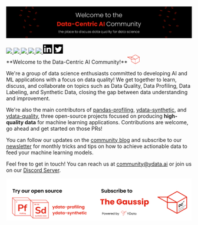 ![banner_dcai](https://raw.githubusercontent.com/Data-Centric-AI-Community/.github/main/profile/img/banner_dcai.png)

<!-- Medium-->
<a href="https://medium.com/data-centric-ai-community">
    <img src="https://img.shields.io/badge/Medium-12100E?style=for-the-badge&logo=medium&logoColor=white"/>
</a>
<!-- Discord-->
<a href="https://discord.gg/mw7xjJ7b7s">
    <img src="https://img.shields.io/badge/Discord-7289DA?style=for-the-badge&logo=discord&logoColor=white" />
</a>
<!-- Youtube-->
<a href="https://www.youtube.com/channel/UC9kgR_2mkvnve73mTtAR6Jg">
    <img src="https://img.shields.io/badge/YouTube-FF0000?style=for-the-badge&logo=youtube&logoColor=white" />
</a>
<!-- YData Profiling-->
<a href="https://github.com/ydataai/pandas-profiling">
    <img src="https://img.shields.io/badge/ydata%20profiling-%23121011.svg?style=for-the-badge&logo=github&logoColor=white" />
</a>
<!-- YData Synthetic-->
<a href="https://github.com/ydataai/ydata-synthetic">
    <img src="https://img.shields.io/badge/ydata%20synthetic-%23121011.svg?style=for-the-badge&logo=github&logoColor=white" />
</a>
<!-- LinkedIn-->
<a href="https://www.linkedin.com/company/75424487/admin/"><img height="25" src="https://raw.githubusercontent.com/Data-Centric-AI-Community/.github/main/profile/img/ld.png"/></a>
<!-- Twitter-->
<a href="https://twitter.com/datacentric_ai"><img height="25" src="https://raw.githubusercontent.com/Data-Centric-AI-Community/.github/main/profile/img/tw.png"/></a>

<br>
**Welcome to the Data-Centric AI Community!**<a href="https://datacentricai.community"><img height="25" src="https://raw.githubusercontent.com/Data-Centric-AI-Community/.github/main/profile/img/dcai.png"/></a>

We're a group of data science enthusiasts committed to developing AI and ML applications with a focus on data quality! We get together to learn, discuss, and collaborate on topics such as Data Quality, Data Profiling, Data Labeling, and Synthetic Data, closing the gap between data understanding and improvement.

We're also the main contributors of [pandas-profiling](https://github.com/ydataai/pandas-profiling), [ydata-synthetic](https://github.com/ydataai/ydata-synthetic), and [ydata-quality](https://github.com/ydataai/ydata-quality), three open-source projects focused on producing **high-quality data** for machine learning applications. Contributions are welcome, go ahead and get started on those PRs!


You can follow our updates on the [community blog](https://datacentricai.community) and subscribe to our [newsletter](https://datacentricai.community/#newsletter) for monthly tricks and tips on how to achieve actionable data to feed your machine learning models.


Feel free to get in touch! You can reach us at community@ydata.ai or join us on our [Discord Server](https://discord.gg/mw7xjJ7b7s).


![footer_dcai](https://raw.githubusercontent.com/Data-Centric-AI-Community/.github/main/profile/img/footer-dcai.png)
